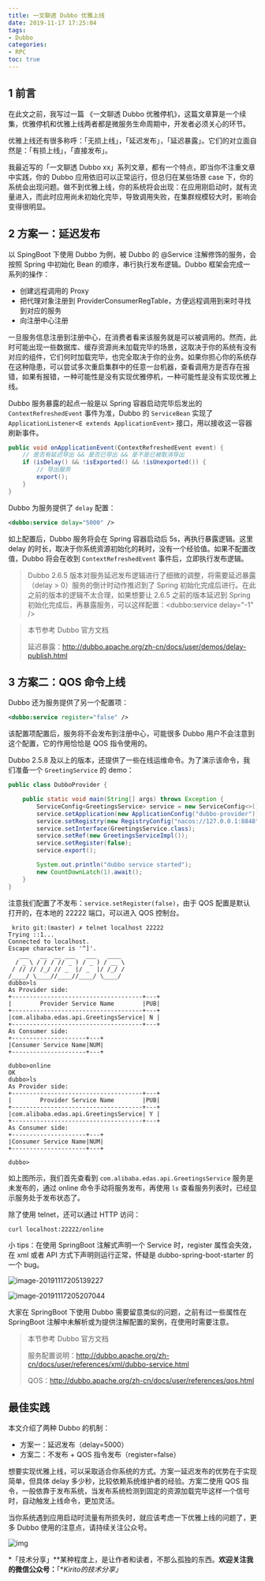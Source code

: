 ```yaml
---
title: 一文聊透 Dubbo 优雅上线
date: 2019-11-17 17:25:04
tags:
- Dubbo
categories:
- RPC
toc: true
---
```


## 1 前言

在此文之前，我写过一篇 《一文聊透 Dubbo 优雅停机》，这篇文章算是一个续集，优雅停机和优雅上线两者都是微服务生命周期中，开发者必须关心的环节。

优雅上线还有很多称呼：「无损上线」，「延迟发布」，「延迟暴露」。它们的对立面自然是：「有损上线」，「直接发布」。

我最近写的「一文聊透 Dubbo xx」系列文章，都有一个特点，即当你不注重文章中实践，你的 Dubbo 应用依旧可以正常运行，但总归在某些场景 case 下，你的系统会出现问题。做不到优雅上线，你的系统将会出现：在应用刚启动时，就有流量进入，而此时应用尚未初始化完毕，导致调用失败，在集群规模较大时，影响会变得很明显。

<!-- more -->

## 2 方案一：延迟发布

以 SpingBoot 下使用 Dubbo 为例，被 Dubbo 的 @Service 注解修饰的服务，会按照 Spring 中初始化 Bean 的顺序，串行执行发布逻辑。Dubbo 框架会完成一系列的操作：

- 创建远程调用的 Proxy
- 把代理对象注册到 ProviderConsumerRegTable，方便远程调用到来时寻找到对应的服务
- 向注册中心注册

一旦服务信息注册到注册中心，在消费者看来该服务就是可以被调用的。然而，此时可能出现一些数据库、缓存资源尚未加载完毕的场景，这取决于你的系统有没有对应的组件，它们何时加载完毕，也完全取决于你的业务。如果你担心你的系统存在这种隐患，可以尝试多次重启集群中的任意一台机器，查看调用方是否存在报错，如果有报错，一种可能性是没有实现优雅停机，一种可能性是没有实现优雅上线。

Dubbo 服务暴露的起点一般是以 Spring 容器启动完毕后发出的 `ContextRefreshedEvent` 事件为准，Dubbo 的 `ServiceBean` 实现了 `ApplicationListener<E extends ApplicationEvent>` 接口，用以接收这一容器刷新事件。

```java
public void onApplicationEvent(ContextRefreshedEvent event) {
    // 是否有延迟导出 && 是否已导出 && 是不是已被取消导出
    if (isDelay() && !isExported() && !isUnexported()) {
        // 导出服务
        export();
    }
}
```

Dubbo 为服务提供了 `delay` 配置：

```xml
<dubbo:service delay="5000" />
```

如上配置后，Dubbo 服务将会在 Spring 容器启动后 5s，再执行暴露逻辑。这里 delay 的时长，取决于你系统资源初始化的耗时，没有一个经验值。如果不配置改值，Dubbo 将会在收到 `ContextRefreshedEvent` 事件后，立即执行发布逻辑。

> Dubbo 2.6.5 版本对服务延迟发布逻辑进行了细微的调整，将需要延迟暴露（delay > 0）服务的倒计时动作推迟到了 Spring 初始化完成后进行。在此之前的版本的逻辑不太合理，如果想要让 2.6.5 之前的版本延迟到 Spring 初始化完成后，再暴露服务，可以这样配置：<dubbo:service delay="-1" />

> 本节参考 Dubbo 官方文档
>
> 延迟暴露：http://dubbo.apache.org/zh-cn/docs/user/demos/delay-publish.html

## 3 方案二：QOS 命令上线

Dubbo 还为服务提供了另一个配置项：

```xml
<dubbo:service register="false" />
```

该配置项配置后，服务将不会发布到注册中心，可能很多 Dubbo 用户不会注意到这个配置，它的作用恰恰是 QOS 指令使用的。

Dubbo 2.5.8 及以上的版本，还提供了一些在线运维命令。为了演示该命令，我们准备一个 `GreetingService` 的 demo：

```java
public class DubboProvider {

    public static void main(String[] args) throws Exception {
        ServiceConfig<GreetingsService> service = new ServiceConfig<>();
        service.setApplication(new ApplicationConfig("dubbo-provider"));
        service.setRegistry(new RegistryConfig("nacos://127.0.0.1:8848"));
        service.setInterface(GreetingsService.class);
        service.setRef(new GreetingsServiceImpl());
        service.setRegister(false);
        service.export();

        System.out.println("dubbo service started");
        new CountDownLatch(1).await();
    }
}
```

注意我们配置了不发布：`service.setRegister(false)`，由于 QOS 配置是默认打开的，在本地的 22222 端口，可以进入 QOS 控制台。

```
 krito git:(master) ✗ telnet localhost 22222
Trying ::1...
Connected to localhost.
Escape character is '^]'.
   ___   __  __ ___   ___   ____     
  / _ \ / / / // _ ) / _ ) / __ \  
 / // // /_/ // _  |/ _  |/ /_/ /    
/____/ \____//____//____/ \____/   
dubbo>ls
As Provider side:
+-------------------------------------+---+
|        Provider Service Name        |PUB|
+-------------------------------------+---+
|com.alibaba.edas.api.GreetingsService| N |
+-------------------------------------+---+
As Consumer side:
+---------------------+---+
|Consumer Service Name|NUM|
+---------------------+---+

dubbo>online  
OK
dubbo>ls
As Provider side:
+-------------------------------------+---+
|        Provider Service Name        |PUB|
+-------------------------------------+---+
|com.alibaba.edas.api.GreetingsService| Y |
+-------------------------------------+---+
As Consumer side:
+---------------------+---+
|Consumer Service Name|NUM|
+---------------------+---+

dubbo>

```

如上图所示，我们首先查看到 `com.alibaba.edas.api.GreetingsService` 服务是未发布的，通过 online 命令手动将服务发布，再使用 `ls` 查看服务列表时，已经显示服务处于发布状态了。

除了使用 telnet，还可以通过 HTTP 访问：

```
curl localhost:22222/online
```

小 tips：在使用 SpringBoot 注解式声明一个 Service 时，register 属性会失效，在 xml 或者 API 方式下声明则运行正常，怀疑是 dubbo-spring-boot-starter 的一个 bug。

![image-20191117205139227](https://image.cnkirito.cn/image-20191117205139227.png)

![image-20191117205207044](https://image.cnkirito.cn/image-20191117205207044.png)

大家在 SpringBoot 下使用 Dubbo 需要留意类似的问题，之前有过一些属性在 SpringBoot 注解中未解析或为提供注解配置的案例，在使用时需要注意。

> 本节参考 Dubbo 官方文档
>
> 服务配置说明：http://dubbo.apache.org/zh-cn/docs/user/references/xml/dubbo-service.html
>
> QOS：http://dubbo.apache.org/zh-cn/docs/user/references/qos.html

## 最佳实践

本文介绍了两种 Dubbo 的机制：

- 方案一：延迟发布（delay=5000）
- 方案二：不发布 + QOS 指令发布（register=false）

想要实现优雅上线，可以采取适合你系统的方式。方案一延迟发布的优势在于实现简单，但具体 delay 多少秒，比较依赖系统维护者的经验。方案二使用 QOS 指令，一般依靠于发布系统，当发布系统检测到固定的资源加载完毕这样一个信号时，自动触发上线命令，更加灵活。

当你系统遇到应用启动时流量有所损失时，就应该考虑一下优雅上线的问题了，更多 Dubbo 使用的注意点，请持续关注公众号。



![img](https://www.cnkirito.moe/css/images/wechat_public.jpg)

*「技术分享」**某种程度上，是让作者和读者，不那么孤独的东西。**欢迎关注我的微信公众号：**「**Kirito的技术分享」*

